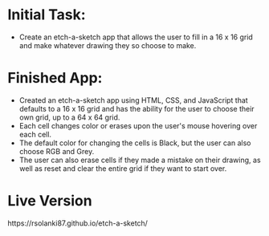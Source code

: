 <h1>Initial Task:</h1>
    <ul>
        <li>Create an etch-a-sketch app that allows the user to fill in a 16 x 16 grid and make whatever drawing they so choose to make.</li>
    </ul>

<h1>Finished App:</h1>
    <ul>
        <li>Created an etch-a-sketch app using HTML, CSS, and JavaScript that defaults to a 16 x 16 grid and has the ability for the user to choose their own grid,             up to a 64 x 64 grid.</li>
        <li>Each cell changes color or erases upon the user's mouse hovering over each cell.</li>
        <li>The default color for changing the cells is Black, but the user can also choose RGB and Grey.</li>
        <li>The user can also erase cells if they made a mistake on their drawing, as well as reset and clear the entire grid if they want to start over.</li>
    </ul>

<h1>Live Version</h1>
<p>https://rsolanki87.github.io/etch-a-sketch/</p>
